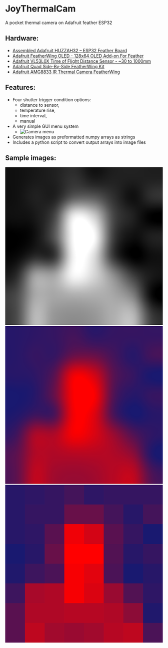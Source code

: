 # JoyThermalCam
A pocket thermal camera on Adafruit feather ESP32


## Hardware:
- [Assembled Adafruit HUZZAH32 – ESP32 Feather Board](https://www.adafruit.com/product/3619)
- [Adafruit FeatherWing OLED - 128x64 OLED Add-on For Feather](https://www.adafruit.com/product/4650)
- [Adafruit VL53L0X Time of Flight Distance Sensor - ~30 to 1000mm](https://www.adafruit.com/product/3317)
- [Adafruit Quad Side-By-Side FeatherWing Kit](https://www.adafruit.com/product/4254)
- [Adafruit AMG8833 IR Thermal Camera FeatherWing](https://www.adafruit.com/product/3622)

## Features:
- Four shutter trigger condition options: 
  - distance to sensor, 
  - temperature rise, 
  - time interval, 
  - manual
- A very simple GUI menu system
  - ![Camera menu](https://user-images.githubusercontent.com/60669698/120387184-92c49700-c2f7-11eb-8992-50cc8f98625a.png)
- Generates images as preformatted numpy arrays as strings
- Includes a python script to convert output arrays into image files

## Sample images:
![BW](https://raw.githubusercontent.com/phileasdg/JoyThermalCam/main/imageBW.png)
![Colour](https://raw.githubusercontent.com/phileasdg/JoyThermalCam/main/imageColour.png)
![Colour no resampling](https://raw.githubusercontent.com/phileasdg/JoyThermalCam/main/imageNoResamplingColour.png)
